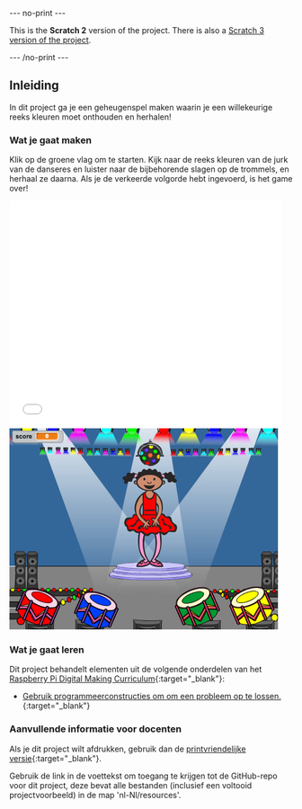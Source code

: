 --- no-print ---

This is the **Scratch 2** version of the project. There is also a [Scratch 3 version of the project](https://projects.raspberrypi.org/nl-NL/projects/memory).

--- /no-print ---

## Inleiding

In dit project ga je een geheugenspel maken waarin je een willekeurige reeks kleuren moet onthouden en herhalen!

### Wat je gaat maken

Klik op de groene vlag om te starten. Kijk naar de reeks kleuren van de jurk van de danseres en luister naar de bijbehorende slagen op de trommels, en herhaal ze daarna. Als je de verkeerde volgorde hebt ingevoerd, is het game over!

<div class="scratch-preview">
  <iframe allowtransparency="true" width="485" height="402" src="//scratch.mit.edu/projects/embed/221999278/?autostart=false" frameborder="0"></iframe>
  <img src="images/colour-final.png">
</div>

### Wat je gaat leren

Dit project behandelt elementen uit de volgende onderdelen van het [Raspberry Pi Digital Making Curriculum](http://rpf.io/curriculum){:target="_blank"}:

+ [Gebruik programmeerconstructies om om een probleem op te lossen.](https://www.raspberrypi.org/curriculum/programming/builder){:target="_blank"}

### Aanvullende informatie voor docenten

Als je dit project wilt afdrukken, gebruik dan de [printvriendelijke versie](https://projects.raspberrypi.org/nl-NL/projects/memory-scratch2/print){:target="_blank"}.

Gebruik de link in de voettekst om toegang te krijgen tot de GitHub-repo voor dit project, deze bevat alle bestanden (inclusief een voltooid projectvoorbeeld) in de map 'nl-Nl/resources'.
